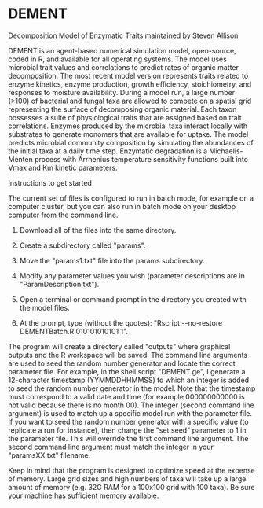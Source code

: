# DEMENT
Decomposition Model of Enzymatic Traits maintained by Steven Allison

DEMENT is an agent-based numerical simulation model, open-source, coded in R, and available for all operating systems. The model uses microbial trait values and correlations to predict rates of organic matter decomposition. The most recent model version represents traits related to enzyme kinetics, enzyme production, growth efficiency, stoichiometry, and responses to moisture availability. During a model run, a large number (>100) of bacterial and fungal taxa are allowed to compete on a spatial grid representing the surface of decomposing organic material. Each taxon possesses a suite of physiological traits that are assigned based on trait correlations. Enzymes produced by the microbial taxa interact locally with substrates to generate monomers that are available for uptake. The model predicts microbial community composition by simulating the abundances of the initial taxa at a daily time step. Enzymatic degradation is a Michaelis-Menten process with Arrhenius temperature sensitivity functions built into Vmax and Km kinetic parameters.

Instructions to get started

The current set of files is configured to run in batch mode, for example on a computer cluster, but you can also run in batch mode on your desktop computer from the command line.

1) Download all of the files into the same directory.

2) Create a subdirectory called "params".

3) Move the "params1.txt" file into the params subdirectory.

4) Modify any parameter values you wish (parameter descriptions are in "ParamDescription.txt").

5) Open a terminal or command prompt in the directory you created with the model files.

6) At the prompt, type (without the quotes): "Rscript --no-restore DEMENTBatch.R 010101010101 1".

The program will create a directory called "outputs" where graphical outputs and the R workspace will be saved. The command line arguments are used to seed the random number generator and locate the correct parameter file. For example, in the shell script "DEMENT.ge", I generate a 12-character timestamp (YYMMDDHHMMSS) to which an integer is added to seed the random number generator in the model. Note that the timestamp must correspond to a valid date and time (for example 000000000000 is not valid because there is no month 00). The integer (second command line argument) is used to match up a specific model run with the parameter file. If you want to seed the random number generator with a specific value (to replicate a run for instance), then change the "set.seed" parameter to 1 in the parameter file. This will override the first command line argument. The second command line argument must match the integer in your "paramsXX.txt" filename.

Keep in mind that the program is designed to optimize speed at the expense of memory. Large grid sizes and high numbers of taxa will take up a large amount of memory (e.g. 32G RAM for a 100x100 grid with 100 taxa). Be sure your machine has sufficient memory available.
